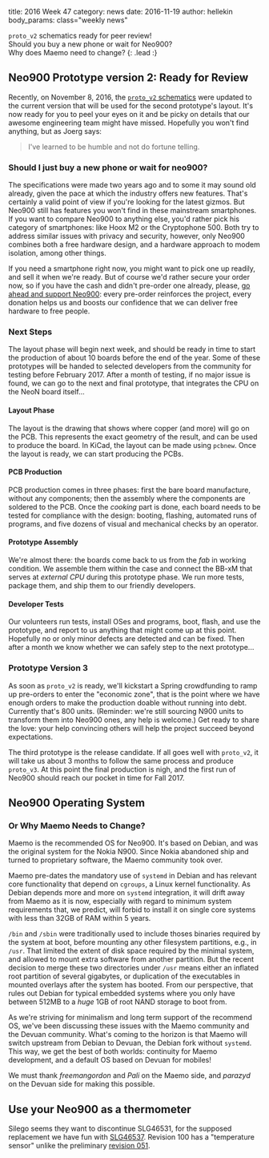 title:    2016 Week 47
category: news
date:     2016-11-19
author:   hellekin
body_params: class="weekly news"

`proto_v2` schematics ready for peer review!  
Should you buy a new phone or wait for Neo900?  
Why does Maemo need to change?
{: .lead :}

## Neo900 Prototype version 2: Ready for Review

Recently, on November 8, 2016, the [`proto_v2`
schematics](/stuff/kicad/proto_v2/2016-11-08/Neo900__proto_v2.pdf)
were updated to the current version that will be used for the second
prototype's layout.  It's now ready for you to peel your eyes on it
and be picky on details that our awesome engineering team might have
missed.  Hopefully you won't find anything, but as Joerg says:

> I've learned to be humble and not do fortune telling.

### Should I just buy a new phone or wait for neo900?

The specifications were made two years ago and to some it may sound
old already, given the pace at which the industry offers new features.
That's certainly a valid point of view if you're looking for the
latest gizmos.  But Neo900 still has features you won't find in these
mainstream smartphones.  If you want to compare Neo900 to anything
else, you'd rather pick his category of smartphones: like Hoox M2 or
the Cryptophone 500.  Both try to address similar issues with privacy
and security, however, only Neo900 combines both a free hardware
design, and a hardware approach to modem isolation, among other
things.

If you need a smartphone right now, you might want to pick one up
readily, and sell it when we're ready.  But of course we'd rather
secure your order now, so if you have the cash and didn't pre-order
one already, please, [go ahead and support Neo900]: every pre-order
reinforces the project, every donation helps us and boosts our
confidence that we can deliver free hardware to free people.

[go ahead and support Neo900]: https://my.neo900.org/

### Next Steps

The layout phase will begin next week, and should be ready in time to
start the production of about 10 boards before the end of the year.
Some of these prototypes will be handed to selected developers from
the community for testing before February 2017.  After a month of
testing, if no major issue is found, we can go to the next and final
prototype, that integrates the CPU on the NeoN board itself...

#### Layout Phase

The layout is the drawing that shows where copper (and more) will go
on the PCB.  This represents the exact geometry of the result, and can
be used to produce the board.  In KiCad, the layout can be made using
`pcbnew`.  Once the layout is ready, we can start producing the PCBs.

#### PCB Production

PCB production comes in three phases: first the bare board
manufacture, without any components; then the assembly where the
components are soldered to the PCB.  Once the _cooking_ part is done,
each board needs to be tested for compliance with the design: booting,
flashing, automated runs of programs, and five dozens of visual and
mechanical checks by an operator.

#### Prototype Assembly

We're almost there: the boards come back to us from the _fab_ in
working condition.  We assemble them within the case and connect the
BB-xM that serves at _external CPU_ during this prototype phase.  We
run more tests, package them, and ship them to our friendly
developers.

#### Developer Tests

Our volunteers run tests, install OSes and programs, boot, flash, and
use the prototype, and report to us anything that might come up at
this point.  Hopefully no or only minor defects are detected and can
be fixed.  Then after a month we know whether we can safely step to
the next prototype...

### Prototype Version 3

As soon as `proto_v2` is ready, we'll kickstart a Spring crowdfunding
to ramp up pre-orders to enter the "economic zone", that is the point
where we have enough orders to make the production doable without
running into debt.  Currently that's 800 units. (Reminder: we're still
sourcing N900 units to transform them into Neo900 ones, any help is
welcome.)  Get ready to share the love: your help convincing others
will help the project succeed beyond expectations.

The third prototype is the release candidate.  If all goes well with
`proto_v2`, it will take us about 3 months to follow the same process
and produce `proto_v3`.  At this point the final production is nigh,
and the first run of Neo900 should reach our pocket in time for Fall
2017.

<!--

08:54 <Joerg-Neo900> zxss: yes, specs are pretty much locked down
09:50 <user__> Joerg-Neo900, would you say the phone will be ready within 2 years?
09:53 <Joerg-Neo900> I very much think and hope so, however I've learned to be humble and not do fortune telling
09:58 <Joerg-Neo900> right now the *plan* is to start building proto_v2 this year, we are negotiating with several layouters, trying to get the process started (originally, aka 10 months ago, the plan was that Nikolaus would do the layout and we could already deliver now. Alas this changed in unforeseeable ways). You _always_ run into nasty surprises like a layouter offering "1 to 2 weeks for doing the job", then when you negotiate with them, it's suddenly 6 months
09:58 <Joerg-Neo900> instead of 2 weeks
10:02 <Joerg-Neo900> what doesn't help either is the fact that Neo900 UG isn't a huge company that can hire and fire and rely on employees doing their job, we need subcontractors and we don't have a network of reliable ones yet, so we need ro build such network aka find people who can do the jobs in a reliable way
10:08 <saper> in other words, don't hold your breath
10:09 <Joerg-Neo900> the utopia plan would be: in 3 weeks we got the layout for proto_v2, in 8 weeks the ready built proto_v2 hardware (some 10 boards), then we send out those to the community software developers and them and us start evaluating/testing those proto_v2 for a 4 weeks and don't find major issues. Same time we start a kickstarter based on those proto_v2 to show off, to ramp up the number of preorders to the economic zone. So in 12 weeks we could start
10:09 <Joerg-Neo900> layout and building of proto_v3 (release candidate), and in 16 to 18 weeks we could start final sales and production
10:10 <Joerg-Neo900> this plan is not very likely to come true, we *always* seen that the unforeseen delays are the major factor determining how long any step takes
10:11 <Joerg-Neo900> so, no matter the honesty of the numbers I gave above, this won't happen
10:13 <Joerg-Neo900> nevertheless we try hard to make it happen exactly according to this schedule, even when we have to accept that it's not possible to keep the deadlines
10:18 <Joerg-Neo900> just one 'funny' little story to illustrate: I ordered a 6 BeagleBoard-xM almost 2 years ago, for the proto_v2, at mouser. They postponed delivery by another 2 months on a regular basis each time the shipping date came near, since ComponentCo (maker of BB-xM) didn't deliver to Mouser. Until a 3 weeks ago they finally announced the BB-xM isn't available anymore. Luckily exactly same time I finally made to source 2nd hand BB-xM from USA and UK,
10:18 <Joerg-Neo900> thanks to ravelo (community member) who helped a damn lot with that
10:21 <Joerg-Neo900> status right now: we're honestly ready to start proto_v2 layout, and that *should* not take any longer than 4 man weeks til completion, for the mere layout and associated tasks. Then producing the proto boards should be relatively straight and manageable a task
10:23 <Joerg-Neo900> I hope this helps to give some insight into our current status and planning
10:24 <Joerg-Neo900> as much as I'd like to, I can't give any more binding, more precise prognosis
10:25 <Joerg-Neo900> I just can tell a 100% sure how long it will take *at least* until production start
10:25 <Joerg-Neo900> see above
10:29 <user__> Joerg-Neo900, do you mean "in 16 to 18 weeks" after 12 weeks (making it 28-30 weeks total) or you mean 16-18 weeks in total?
10:30 <Joerg-Neo900> that was total, based on adding the schedules in that explanation. But again, this is utopia
10:30 <user__> so we should expect 5x that
10:30 <Joerg-Neo900> I don't dare to speculate on that
10:30 <user__> i see
10:31 <Joerg-Neo900> since if that was a honest way to estimate, I'd already had done it
10:31 <user__> well i'll probably get a oneplus 3 in the meantime i guess
10:31 <user__> if utopia happens i'll just sell it
10:32 <Joerg-Neo900> probably pragmatic plan to handle tings

-->

<!--

## FSF's RYF Program

The Free Software Foundation is well-known to be picky about user's
privacy.  Their [Respects Your Freedom] program

[Respects Your Freedom]: http://fsf.org/ryf


10:32 <user__> Joerg-Neo900, has richard stallman or anyone from the FSF commented on neo900?
10:32 <Joerg-Neo900> i'm sorry I can't promise anything more cheerful
10:32 <Joerg-Neo900> several times, yes
10:33 <Joerg-Neo900> I had an email conversation with RMS just less than 2 weeks ago, I still hope to receive a reply to my last email
10:35 <user__> Joerg-Neo900, he is usually adamntly against mobile phones, have you managed to convince him to use neo900?
10:35 <Joerg-Neo900> basically it boils down to RMS trying to ignore out of existence the fact that *every* legally certified modem module has a firmware in flash storage that per consequence from regulations isn't alterable by user but of course is always updateable by manufacturer in either documented or secret ways
10:37 <Joerg-Neo900> even if we could build a modem with FOSS firmware that is alterable by user, as required by FSF rules, such modem would be illegal to use outside an anechoic chamber
10:38 <Joerg-Neo900> likewise there's no way to make sure the firmware is not updateable by manufacturer, since we can't look inside the module and see what can and what can't get done. We only have the docs of manuf we may or may not trust in
10:39 <Joerg-Neo900> a basic truth is: flash storage is flashable :-)
10:39 <Joerg-Neo900> and no modem will use One-Time-Programmable storage for their firmware
10:41 <Joerg-Neo900> also note that all this "firmware not updateable" requirements are *ONLY* to allow FSF/RMS to ignore the fact that there _is_ software involved in this blackbox. It has not other purpose at all
10:43 <Joerg-Neo900> what can I say... in the end of the day it's Free *SOFTWARE* Foundation, and they are not _really_ in a position (nor obviously do they have the expertise needed) to judge on HARDWARE design quality
10:45 <Joerg-Neo900> our hardware design is as open and user friendly as it possibly gets. What you do with it and thus if FSF is happy with it or not (which both relates to, or is determined by, the SOFTWARE used on the hardware) is not on us to decide on or have a major saying in
10:47 <Joerg-Neo900> as soon as some brilliant community member finds a way to flash a new user defined firmware on the 'blackbox' chips, suddenly the hardware was fulfilling FSF's wildest dreams
10:51 <Wizzup> Joerg-Neo900: again, this as a post on the web would be cool (your not-quite-fortune telling remark and what follows)
10:51 <Joerg-Neo900> we seen that with Openmoko Freerunner. First it been FSF endorsed/compliant since there was no known way for user to update the modem firmware. Then I finally published a modem firmware bugfix update and thus any FSF approval got moot. And then eventually the Osmocom folks published OsmocomBB - an experimental flaky but FOSS firmware for the Freerunner's calypso modem - and suddenly Frerunner was FSF compliant again, more than ever. All the
10:51 <Joerg-Neo900> time the *hardware* didn't change at all
10:52 <Joerg-Neo900> Wizzup: I agree wholeheartedly, alas I'm not the guy updating the website. Maybe we can discuss it with how900/hellekin

-->

## Neo900 Operating System
### Or Why Maemo Needs to Change?

Maemo is the recommended OS for Neo900.  It's based on Debian, and was
the original system for the Nokia N900.  Since Nokia abandoned ship
and turned to proprietary software, the Maemo community took over.

Maemo pre-dates the mandatory use of `systemd` in Debian and has
relevant core functionality that depend on `cgroups`, a Linux kernel
functionality.  As Debian depends more and more on `systemd`
integration, it will drift away from Maemo as it is now, especially
with regard to minimum system requirements that, we predict, will
forbid to install it on single core systems with less than 32GB of RAM
within 5 years.

`/bin` and `/sbin` were traditionally used to include thoses binaries
required by the system at boot, before mounting any other filesystem
partitions, e.g., in `/usr`.  That limited the extent of disk space
required by the minimal system, and allowed to mount extra software
from another partition.  But the recent decision to merge these two
directories under `/usr` means either an inflated root partition of
several gigabytes, or duplication of the executables in mounted
overlays after the system has booted.  From our perspective, that
rules out Debian for typical embedded systems where you only have
between 512MB to a _huge_ 1GB of root NAND storage to boot from.

As we're striving for minimalism and long term support of the
recommend OS, we've been discussing these issues with the Maemo
community and the Devuan community.  What's coming to the horizon is
that Maemo will switch upstream from Debian to Devuan, the Debian fork
without `systemd`.  This way, we get the best of both worlds:
continuity for Maemo development, and a default OS based on Devuan for
mobiles!

We must thank _freemangordon_ and _Pali_ on the Maemo side, and
_parazyd_ on the Devuan side for making this possible.

## Use your Neo900 as a thermometer

Silego seems they want to discontinue SLG46531, for the supposed
replacement we have fun with [SLG46537]. Revision 100 has a
"temperature sensor" unlike the preliminary [revision 051].

[SLG46537]: http://www.silego.com/uploads/Products/product_510/SLG46537r100_10272016.pdf
[revision 051]: http://www.silego.com/uploads/Products/product_515/SLG46537r051_10202016.pdf
